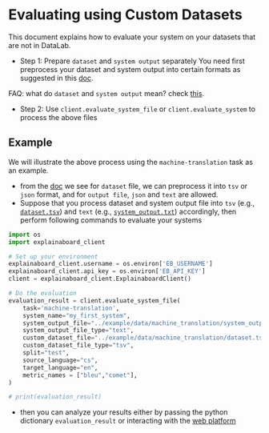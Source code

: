 # Evaluating using Custom Datasets

This document explains how to evaluate your system on your datasets that are not in DataLab.

* Step 1: Prepare `dataset` and `system output` separately
You need first preprocess your dataset and system output into certain formats as
 suggested in this [doc](https://github.com/neulab/ExplainaBoard/blob/main/docs/task_file_formats.md).

FAQ: what do `dataset` and `system output` mean? check [this](https://github.com/neulab/ExplainaBoard/blob/main/docs/concepts_about_system_analysis.md).


* Step 2: Use `client.evaluate_system_file` or `client.evaluate_system` to process the above files


## Example
We will illustrate the above process using the `machine-translation` task as an example.

* from the [doc](https://github.com/neulab/ExplainaBoard/blob/main/docs/task_file_formats.md) we see
for `dataset` file, we can preprocess it into `tsv` or `json` format, and for `output file`, 
`json` and `text` are allowed. 
* Suppose that you process dataset and system output file into
 `tsv` (e.g., [`dataset.tsv`](../example/data/machine_translation/dataset.tsv))
  and
  `text` (e.g., [`system_output.txt`](../example/data/machine_translation/system_output.txt))
  accordingly, then perform
following commands to evaluate your systems

```python
import os
import explainaboard_client

# Set up your environment
explainaboard_client.username = os.environ['EB_USERNAME']
explainaboard_client.api_key = os.environ['EB_API_KEY']
client = explainaboard_client.ExplainaboardClient()

# Do the evaluation
evaluation_result = client.evaluate_system_file(
    task='machine-translation',
    system_name="my_first_system",
    system_output_file="../example/data/machine_translation/system_output.txt",
    system_output_file_type="text",
    custom_dataset_file="../example/data/machine_translation/dataset.tsv",
    custom_dataset_file_type="tsv",
    split="test",
    source_language="cs",
    target_language="en",
    metric_names = ["bleu","comet"],
)

# print(evaluation_result)
```

* then you can analyze your results either by passing the python dictionary `evaluation_result` or
interacting with the [web platform](https://explainaboard.inspiredco.ai/systems) 




